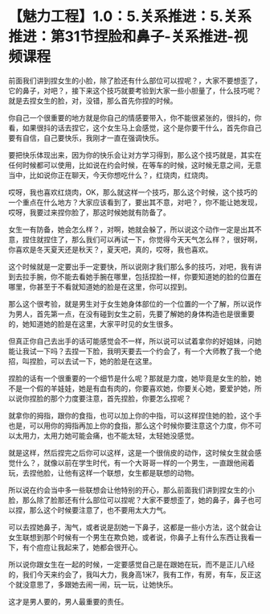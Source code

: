 # 【魅力工程】1.0：5.关系推进：5.关系推进：第31节捏脸和鼻子-关系推进-视频课程

前面我们讲到捏女生的小脸，除了脸还有什么部位可以捏呢？，大家不要想歪了，它的鼻子，对吧？，接下来这个技巧就要考验到大家一些小胆量了，什么技巧呢？就是去捏女生的脸，对，没错，那么首先你捏的时候。

你自己一个很重要的地方就是你自己的情感要带入，你不能很紧张的，很抖的，你看，如果很抖的话去捏它，这个女生马上会感觉，这个是你要干什么，首先你自己要有自信，自己要快乐，我刚才一直在强调快乐。

要把快乐体现出来，因为你的快乐会让对方学习得到，那么这个技巧就是，其实在任何时候都可以使用，比如说在约会时候，在等车的时候，这时候无意之间，无意当中，比如说你正在聊天，今天你想吃什么？，红烧肉，红烧肉。

哎呀，我也喜欢红烧肉，OK，那么就这样一个技巧，那么这个时候，这个技巧的一个重点在什么地方？大家应该看到了，要出其不意，对吧？，你不能让她发现，哎呀，我要过来捏你脸了，那这时候她就有防备了。

女生一有防备，她会怎么样？，对啊，她就会躲了，所以说这个动作一定是出其不意，捏住就捏住了，那么我们可以再试一下，你觉得今天天气怎么样？，很好啊，你喜欢是冬天夏天还是秋天？，夏天吧，真的，哎呀，我也喜欢。

这个时候就是一定要出手一定要快，所以说刚才我们那么多的技巧，对吧，我有讲到去拉手腕，你不能去看她手腕在哪里，包括捏脸一样，你要知道她的脸的位置在哪里，你甚至于不看就知道她的脸是在这里，你可以捏到。

那么这个很考验，就是男生对于女生她身体部位的一个位置的一个了解，所以说作为男人，首先第一点，在没有碰到女生之前，先要了解她的身体构造也是很重要的，她知道她的脸是在这里，大家平时见的女生很多。

但真正你自己去出手的话可能感觉会不一样，所以说可以试着拿你的好姐妹，问她能让我试一下吗？去捏一下脸，我明天要去一个约会了，有一个大师教了我一个绝招，叫捏脸，可以去试一下，她的脸是在这里。

捏脸的话有一个很重要的一个细节是什么呢？那就是力度，她毕竟是女生的脸，她不是一个假的羊娃娃，她是有血有肉的，你要喜欢她，你要关心她，要爱护她，所以说你捏脸的那个力度要注意，首先捏脸，你要怎么捏呢？

就拿你的拇指，跟你的食指，也可以加上你的中指，可以这样捏住她的脸，这个手也是，可以用你的拇指再加上你的食指，那么这个时候你要注意这个力度，你不可以太用力，太用力她可能会痛，也不能太轻，太轻她没感觉。

就是这样，然后捏完之后你可以这样，这是一个很俏皮的动作，这时候女生就会感觉什么？，就像以前在学生时代，有一个大哥哥一样的一个男生，一直跟他闹着玩，去捏他脸，让他有这样一个联想，女生都是联想的动物。

所以说在约会当中多一些联想会让他特别的开心，那么前面我们讲到捏女生的小脸，那么除了脸那还有什么部位可以捏呢？大家不要想歪了，她的鼻子，鼻子也可以捏，那么这个时候要注意了，也不要用太大力气。

可以去捏她鼻子，淘气，或者说是刮她一下鼻子，这都是一些小方法，这个就会让女生联想到那个时候有一个男生在欺负她，或者说，你鼻子上有什么东西让我看一下，有个痘痘让我起来了，她都会很开心。

所以说你跟女生在一起的时候，一定要感觉自己是在跟她在玩，而不是正儿八经的，我们今天来约会了，我叫大力，我身高1米7，我有工作，有房，有车，反正这个就没意思了，多跟她去闹一闹，玩一玩，让她快乐。

这才是男人要的，男人最重要的责任。